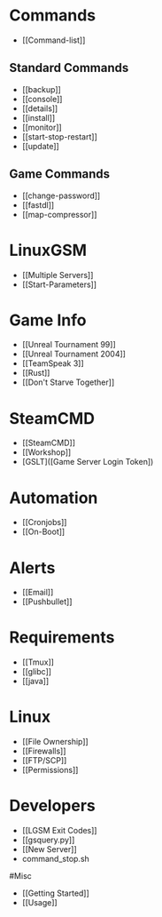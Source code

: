 # Commands
* [[Command-list]]

## Standard Commands
* [[backup]]
* [[console]]
* [[details]]
* [[install]]
* [[monitor]]
* [[start-stop-restart]]
* [[update]]

## Game Commands
* [[change-password]]
* [[fastdl]]
* [[map-compressor]]

# LinuxGSM
* [[Multiple Servers]]
* [[Start-Parameters]]

# Game Info
* [[Unreal Tournament 99]]
* [[Unreal Tournament 2004]]
* [[TeamSpeak 3]]
* [[Rust]]
* [[Don't Starve Together]]

# SteamCMD
* [[SteamCMD]]
* [[Workshop]]
* [GSLT]([Game Server Login Token])

# Automation
* [[Cronjobs]]
* [[On-Boot]]

# Alerts
* [[Email]]
* [[Pushbullet]]

# Requirements
* [[Tmux]]
* [[glibc]]
* [[java]]

# Linux
* [[File Ownership]]
* [[Firewalls]]
* [[FTP/SCP]]
* [[Permissions]]

# Developers
* [[LGSM Exit Codes]]
* [[gsquery.py]]
* [[New Server]]
* command_stop.sh

#Misc
* [[Getting Started]]
* [[Usage]]
